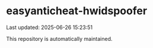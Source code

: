 # easyanticheat-hwidspoofer

Last updated: 2025-06-26 15:23:51

This repository is automatically maintained.
